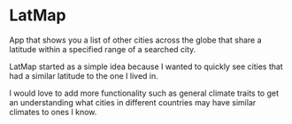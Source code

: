 # LatMap
App that shows you a list of other cities across the globe that share a latitude within a specified range of a searched city.

LatMap started as a simple idea because I wanted to quickly see cities that had a similar latitude to the one I lived in. 

I would love to add more functionality such as general climate traits to get an understanding what cities in different countries may have similar climates to ones I know.
